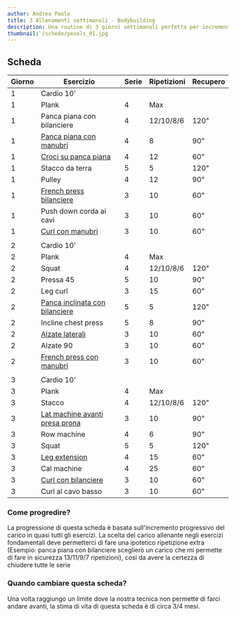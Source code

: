 ```yaml
---
author: Andrea Paolo
title: 3 Allenamenti settimanali - Bodybuilding
description: Una routine di 3 giorni settimanali perfetta per incrementare la forza
thumbnail: /schede/pexels_01.jpg
---
```


## Scheda

|Giorno|Esercizio|Serie|Ripetizioni|Recupero|
|-|-|-|-|-|
|1|Cardio 10'||||
|1|Plank|4|Max||
|1|Panca piana con bilanciere|4|12/10/8/6|120"|
|1|[Panca piana con manubri](https://www.instagram.com/p/Cf_lxpPD3fn/)|4|8|90"|
|1|[Croci su panca piana](https://www.instagram.com/p/Ch9wvbRjQh0/)|4|12|60"|
|1|Stacco da terra|5|5|120"|
|1|Pulley|4|12|90"|
|1|[French press bilanciere](https://www.instagram.com/p/CfbioLhD-rd/)|3|10|60"|
|1|Push down corda ai cavi|3|10|60"|
|1|[Curl con manubri](https://www.instagram.com/p/Cc5U8yWMS4V/)|3|10|60"|
||||||
|2|Cardio 10'||||
|2|Plank|4|Max||
|2|Squat|4|12/10/8/6|120"|
|2|Pressa 45|5|10|90"|
|2|Leg curl|3|15|60"|
|2|[Panca inclinata con bilanciere](https://www.instagram.com/p/CbNSG01MpIn/)|5|5|120"|
|2|Incline chest press|5|8|90"|
|2|[Alzate laterali](https://www.instagram.com/p/CdLWVJyj4Nb/)|3|10|60"|
|2|Alzate 90|3|10|60"|
|2|[French press con manubri](https://www.instagram.com/p/CgjsNbODhoq/)|3|10|60"|
||||||
|3|Cardio 10'||||
|3|Plank|4|Max||
|3|Stacco|4|12/10/8/6|120"|
|3|[Lat machine avanti presa prona](https://www.instagram.com/p/CiPye9DjJNs/)|3|10|90"|
|3|Row machine|4|6|90"|
|3|Squat|5|5|120"|
|3|[Leg extension](https://www.instagram.com/p/CcVUGT5D8mF/)|4|15|60"|
|3|Cal machine|4|25|60"|
|3|[Curl con bilanciere](https://www.instagram.com/p/CeBa4VIDsdL/)|3|10|60"|
|3|Curl al cavo basso|3|10|60"|

### Come progredire?
La progressione di questa scheda è basata sull'incremento progressivo del carico in quasi tutti gli esercizi. La scelta del carico allenante negli esercizi fondamentali deve permetterci di fare una ipotetico ripetizione extra (Esempio: panca piana con bilanciere sceglierò un carico che mi permette di fare in sicurezza 13/11/9/7 ripetizioni), così da avere la certezza di chiudere tutte le serie

### Quando cambiare questa scheda?
Una volta raggiungo un limite dove la nostra tecnica non permette di farci andare avanti, la stima di vita di questa scheda è di circa 3/4 mesi.